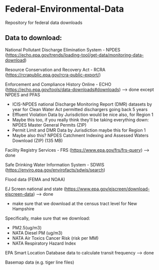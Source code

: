 # Federal-Environmental-Data
Repository for federal data downloads

## Data to download: 
National Pollutant Discharge Elimination System - NPDES (https://echo.epa.gov/trends/loading-tool/get-data/monitoring-data-download)

Resource Conservation and Recovery Act - RCRA (https://rcrapublic.epa.gov/rcra-public-export/)

Enforcement and Compliance History Online - ECHO (https://echo.epa.gov/tools/data-downloads#downloads) --> done except NPDES and PFAS
* ICIS-NPDES national Discharge Monitoring Report (DMR) datasets by year for Clean Water Act permitted dischargers going back 5 years
* Effluent Violation Data by Jurisdiction would be nice also, for Region 1
* Maybe this too, if you really think they'll be taking everything down: NPDES Master General Permits (ZIP)
* Permit Limit and DMR Data by Jurisdiction maybe this for Region 1
* Maybe also this? NPDES Catchment Indexing and Assessed Waters Download (ZIP) (135 MB)



Facility Registry Services - FRS (https://www.epa.gov/frs/frs-query) --> done

Safe Drinking Water Information System - SDWIS (https://enviro.epa.gov/envirofacts/sdwis/search)

Flood data (FEMA and NOAA) 

EJ Screen national and state (https://www.epa.gov/ejscreen/download-ejscreen-data) --> done
* make sure that we download at the census tract level for New Hampshire

Specifically, make sure that we download: 
* PM2.5(ug/m3)
* NATA Diesel PM (ug/m3) 
* NATA Air Toxics Cancer Risk (risk per MM) 
* NATA Respiratory Hazard Index 

EPA Smart Location Database data to calculate transit frequency --> done

Basemap data (e.g. tiger line files) 
